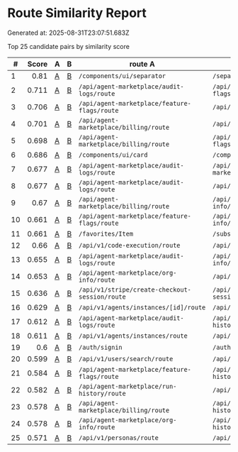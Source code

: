 # Route Similarity Report
Generated at: 2025-08-31T23:07:51.683Z

Top 25 candidate pairs by similarity score

| # | Score | A | B | route A | route B |
|---|-------:|---|---|---|---|
| 1 | 0.81 | [A](file://C:/Users/PRAABCON/Downloads/everestHood/app/components/ui/separator.tsx) | [B](file://C:/Users/PRAABCON/Downloads/everestHood/app/separator.tsx) | `/components/ui/separator` | `/separator` |
| 2 | 0.711 | [A](file://C:/Users/PRAABCON/Downloads/everestHood/app/api/agent-marketplace/audit-logs/route.ts) | [B](file://C:/Users/PRAABCON/Downloads/everestHood/app/api/agent-marketplace/feature-flags/route.ts) | `/api/agent-marketplace/audit-logs/route` | `/api/agent-marketplace/feature-flags/route` |
| 3 | 0.706 | [A](file://C:/Users/PRAABCON/Downloads/everestHood/app/api/agent-marketplace/feature-flags/route.ts) | [B](file://C:/Users/PRAABCON/Downloads/everestHood/app/api/agent-marketplace/usage/route.ts) | `/api/agent-marketplace/feature-flags/route` | `/api/agent-marketplace/usage/route` |
| 4 | 0.701 | [A](file://C:/Users/PRAABCON/Downloads/everestHood/app/api/agent-marketplace/billing/route.ts) | [B](file://C:/Users/PRAABCON/Downloads/everestHood/app/api/agent-marketplace/usage/route.ts) | `/api/agent-marketplace/billing/route` | `/api/agent-marketplace/usage/route` |
| 5 | 0.698 | [A](file://C:/Users/PRAABCON/Downloads/everestHood/app/api/agent-marketplace/billing/route.ts) | [B](file://C:/Users/PRAABCON/Downloads/everestHood/app/api/agent-marketplace/feature-flags/route.ts) | `/api/agent-marketplace/billing/route` | `/api/agent-marketplace/feature-flags/route` |
| 6 | 0.686 | [A](file://C:/Users/PRAABCON/Downloads/everestHood/app/components/ui/card.tsx) | [B](file://C:/Users/PRAABCON/Downloads/everestHood/app/components/ui/CardComponent.tsx) | `/components/ui/card` | `/components/ui/CardComponent` |
| 7 | 0.677 | [A](file://C:/Users/PRAABCON/Downloads/everestHood/app/api/agent-marketplace/audit-logs/route.ts) | [B](file://C:/Users/PRAABCON/Downloads/everestHood/app/api/agent-marketplace/billing/route.ts) | `/api/agent-marketplace/audit-logs/route` | `/api/agent-marketplace/billing/route` |
| 8 | 0.677 | [A](file://C:/Users/PRAABCON/Downloads/everestHood/app/api/agent-marketplace/audit-logs/route.ts) | [B](file://C:/Users/PRAABCON/Downloads/everestHood/app/api/agent-marketplace/usage/route.ts) | `/api/agent-marketplace/audit-logs/route` | `/api/agent-marketplace/usage/route` |
| 9 | 0.67 | [A](file://C:/Users/PRAABCON/Downloads/everestHood/app/api/agent-marketplace/billing/route.ts) | [B](file://C:/Users/PRAABCON/Downloads/everestHood/app/api/agent-marketplace/org-info/route.ts) | `/api/agent-marketplace/billing/route` | `/api/agent-marketplace/org-info/route` |
| 10 | 0.661 | [A](file://C:/Users/PRAABCON/Downloads/everestHood/app/api/agent-marketplace/feature-flags/route.ts) | [B](file://C:/Users/PRAABCON/Downloads/everestHood/app/api/agent-marketplace/org-info/route.ts) | `/api/agent-marketplace/feature-flags/route` | `/api/agent-marketplace/org-info/route` |
| 11 | 0.661 | [A](file://C:/Users/PRAABCON/Downloads/everestHood/app/favorites/Item.tsx) | [B](file://C:/Users/PRAABCON/Downloads/everestHood/app/subscribe/Item.tsx) | `/favorites/Item` | `/subscribe/Item` |
| 12 | 0.66 | [A](file://C:/Users/PRAABCON/Downloads/everestHood/app/api/v1/code-execution/route.ts) | [B](file://C:/Users/PRAABCON/Downloads/everestHood/app/api/v1/parallel-execution/route.ts) | `/api/v1/code-execution/route` | `/api/v1/parallel-execution/route` |
| 13 | 0.655 | [A](file://C:/Users/PRAABCON/Downloads/everestHood/app/api/agent-marketplace/audit-logs/route.ts) | [B](file://C:/Users/PRAABCON/Downloads/everestHood/app/api/agent-marketplace/org-info/route.ts) | `/api/agent-marketplace/audit-logs/route` | `/api/agent-marketplace/org-info/route` |
| 14 | 0.653 | [A](file://C:/Users/PRAABCON/Downloads/everestHood/app/api/agent-marketplace/org-info/route.ts) | [B](file://C:/Users/PRAABCON/Downloads/everestHood/app/api/agent-marketplace/usage/route.ts) | `/api/agent-marketplace/org-info/route` | `/api/agent-marketplace/usage/route` |
| 15 | 0.636 | [A](file://C:/Users/PRAABCON/Downloads/everestHood/app/api/v1/stripe/create-checkout-session/route.ts) | [B](file://C:/Users/PRAABCON/Downloads/everestHood/app/api/v1/stripe/create-portal-session/route.ts) | `/api/v1/stripe/create-checkout-session/route` | `/api/v1/stripe/create-portal-session/route` |
| 16 | 0.629 | [A](file://C:/Users/PRAABCON/Downloads/everestHood/app/api/v1/agents/instances/[id]/route.ts) | [B](file://C:/Users/PRAABCON/Downloads/everestHood/app/api/v1/agents/templates/[id]/route.ts) | `/api/v1/agents/instances/[id]/route` | `/api/v1/agents/templates/[id]/route` |
| 17 | 0.612 | [A](file://C:/Users/PRAABCON/Downloads/everestHood/app/api/agent-marketplace/audit-logs/route.ts) | [B](file://C:/Users/PRAABCON/Downloads/everestHood/app/api/agent-marketplace/run-history/route.ts) | `/api/agent-marketplace/audit-logs/route` | `/api/agent-marketplace/run-history/route` |
| 18 | 0.611 | [A](file://C:/Users/PRAABCON/Downloads/everestHood/app/api/v1/agents/instances/route.ts) | [B](file://C:/Users/PRAABCON/Downloads/everestHood/app/api/v1/agents/templates/route.ts) | `/api/v1/agents/instances/route` | `/api/v1/agents/templates/route` |
| 19 | 0.6 | [A](file://C:/Users/PRAABCON/Downloads/everestHood/app/auth/signin/page.tsx) | [B](file://C:/Users/PRAABCON/Downloads/everestHood/app/auth/signup/page.tsx) | `/auth/signin` | `/auth/signup` |
| 20 | 0.599 | [A](file://C:/Users/PRAABCON/Downloads/everestHood/app/api/v1/users/search/route.ts) | [B](file://C:/Users/PRAABCON/Downloads/everestHood/app/api/v1/users/usage/route.ts) | `/api/v1/users/search/route` | `/api/v1/users/usage/route` |
| 21 | 0.584 | [A](file://C:/Users/PRAABCON/Downloads/everestHood/app/api/agent-marketplace/feature-flags/route.ts) | [B](file://C:/Users/PRAABCON/Downloads/everestHood/app/api/agent-marketplace/run-history/route.ts) | `/api/agent-marketplace/feature-flags/route` | `/api/agent-marketplace/run-history/route` |
| 22 | 0.582 | [A](file://C:/Users/PRAABCON/Downloads/everestHood/app/api/agent-marketplace/run-history/route.ts) | [B](file://C:/Users/PRAABCON/Downloads/everestHood/app/api/agent-marketplace/usage/route.ts) | `/api/agent-marketplace/run-history/route` | `/api/agent-marketplace/usage/route` |
| 23 | 0.578 | [A](file://C:/Users/PRAABCON/Downloads/everestHood/app/api/agent-marketplace/billing/route.ts) | [B](file://C:/Users/PRAABCON/Downloads/everestHood/app/api/agent-marketplace/run-history/route.ts) | `/api/agent-marketplace/billing/route` | `/api/agent-marketplace/run-history/route` |
| 24 | 0.578 | [A](file://C:/Users/PRAABCON/Downloads/everestHood/app/api/agent-marketplace/org-info/route.ts) | [B](file://C:/Users/PRAABCON/Downloads/everestHood/app/api/agent-marketplace/run-history/route.ts) | `/api/agent-marketplace/org-info/route` | `/api/agent-marketplace/run-history/route` |
| 25 | 0.571 | [A](file://C:/Users/PRAABCON/Downloads/everestHood/app/api/v1/personas/route.ts) | [B](file://C:/Users/PRAABCON/Downloads/everestHood/app/api/v1/tools/route.ts) | `/api/v1/personas/route` | `/api/v1/tools/route` |